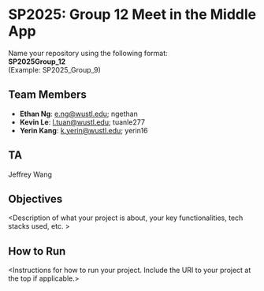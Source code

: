 # SP2025: Group 12 Meet in the Middle App

Name your repository using the following format:  
**SP2025Group_12**  
(Example: SP2025_Group_9)

## Team Members

- **Ethan Ng**: e.ng@wustl.edu; ngethan
- **Kevin Le**: l.tuan@wustl.edu; tuanle277
- **Yerin Kang**: k.yerin@wustl.edu; yerin16

## TA

Jeffrey Wang

## Objectives

&lt;Description of what your project is about, your key functionalities, tech stacks used, etc. &gt;

## How to Run

&lt;Instructions for how to run your project. Include the URI to your project at the top if applicable.&gt;
